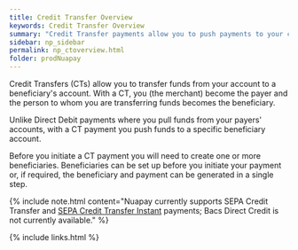 ```yaml
---
title: Credit Transfer Overview
keywords: Credit Transfer Overview
summary: "Credit Transfer payments allow you to push payments to your creditors' accounts via the SEPA CT (SCT) Scheme."
sidebar: np_sidebar
permalink: np_ctoverview.html
folder: prodNuapay
---
```


Credit Transfers (CTs) allow you to transfer funds from your account to a beneficiary's account. With a CT, you (the merchant) become the payer and the person to whom you are transferring funds becomes the beneficiary.

Unlike Direct Debit payments where you pull funds from your payers' accounts, with a CT payment you push funds to a specific beneficiary account.

Before you initiate a CT payment you will need to create one or more beneficiaries. Beneficiaries can be set up before you initiate your payment or, if required, the beneficiary and payment can be generated in a single step.

{% include note.html content="Nuapay currently supports SEPA Credit Transfer and [SEPA Credit Transfer Instant](ip_landing_page.html) payments; Bacs Direct Credit is not currently available." %}


{% include links.html %}

